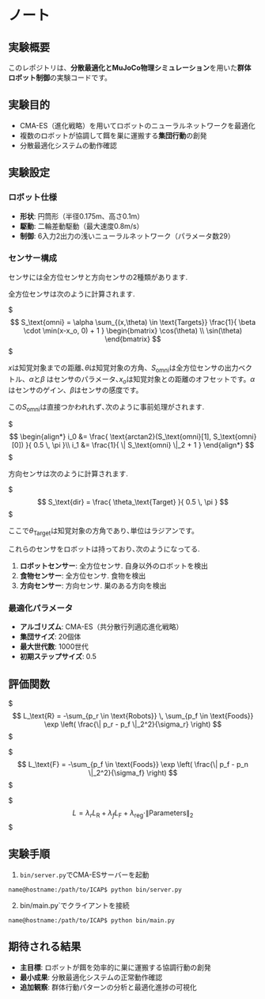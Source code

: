 # ノート

## 実験概要

このレポジトリは、**分散最適化とMuJoCo物理シミュレーション**を用いた**群体ロボット制御**の実験コードです。

## 実験目的

- CMA-ES（進化戦略）を用いてロボットのニューラルネットワークを最適化
- 複数のロボットが協調して餌を巣に運搬する**集団行動**の創発
- 分散最適化システムの動作確認

## 実験設定

### ロボット仕様

- **形状**: 円筒形（半径0.175m、高さ0.1m）
- **駆動**: 二輪差動駆動（最大速度0.8m/s）
- **制御**: 6入力2出力の浅いニューラルネットワーク（パラメータ数29）

### センサー構成

センサには全方位センサと方向センサの2種類があります.

全方位センサは次のように計算されます.

$$$
S_\text{omni} = \alpha \sum_{(x,\theta) \in \text{Targets}} \frac{1}{ \beta \cdot \min(x-x_o, 0) + 1 } \begin{bmatrix} \cos(\theta) \\ \sin(\theta) \end{bmatrix}
$$$

$x$は知覚対象までの距離､$\theta$は知覚対象の方角、$S_\text{omni}$は全方位センサの出力ベクトル、$\alpha$と$\beta$
はセンサのパラメータ､$x_o$は知覚対象との距離のオフセットです。$\alpha$はセンサのゲイン、$\beta$はセンサの感度です。

この$S_\text{omni}$は直接つかわれれず､次のように事前処理がされます.

$$$
\begin{align*}
i_0 &= \frac{
\text{arctan2}(S_\text{omni}[1], S_\text{omni}[0])
}{
0.5 \, \pi
}\\
i_1 &= \frac{1}{ \| S_\text{omni} \|_2 + 1 }
\end{align*}
$$$

方向センサは次のように計算されます.

$$$
S_\text{dir} = \frac{ \theta_\text{Target} }{ 0.5 \, \pi }
$$$

ここで$\theta_\text{Target}$は知覚対象の方角であり､単位はラジアンです。

これらのセンサをロボットは持っており､次のようになってる.

1. **ロボットセンサー**: 全方位センサ. 自身以外のロボットを検出
2. **食物センサー**: 全方位センサ. 食物を検出
3. **方向センサー**: 方向センサ. 巣のある方向を検出

### 最適化パラメータ

- **アルゴリズム**: CMA-ES（共分散行列適応進化戦略）
- **集団サイズ**: 20個体
- **最大世代数**: 1000世代
- **初期ステップサイズ**: 0.5

## 評価関数

$$$
L_\text{R} =
-\sum_{p_r \in \text{Robots}}
\,
\sum_{p_f \in \text{Foods}}
\exp \left( \frac{\| p_r - p_f \|_2^2}{\sigma_r} \right)
$$$

$$$
L_\text{F} =
-\sum_{p_f \in \text{Foods}}
\exp \left( \frac{\| p_f - p_n \|_2^2}{\sigma_f} \right)
$$$

$$$
L = \lambda_r L_\text{R}
+\lambda_f L_\text{F}
+\lambda_\text{reg} \cdot \| \text{Parameters} \|_2
$$$

## 実験手順

1. `bin/server.py`でCMA-ESサーバーを起動

```commandline
name@hostname:/path/to/ICAP$ python bin/server.py
```

2. bin/main.py`でクライアントを接続

```commandline
name@hostname:/path/to/ICAP$ python bin/main.py
```

## 期待される結果

- **主目標**: ロボットが餌を効率的に巣に運搬する協調行動の創発
- **最小成果**: 分散最適化システムの正常動作確認
- **追加観察**: 群体行動パターンの分析と最適化進捗の可視化